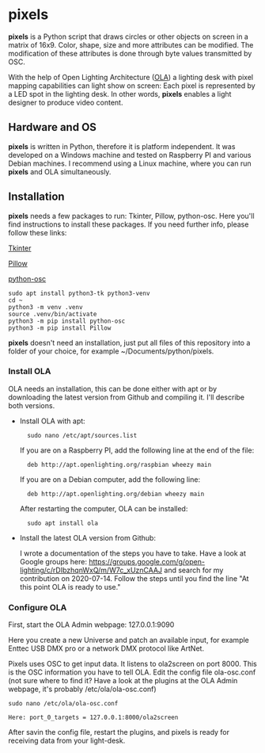 # pixels

**pixels** is a Python script that draws circles or other objects on screen in a matrix of 16x9. Color, shape, size and more attributes can be modified. The modification of these attributes is done through byte values transmitted by OSC.

With the help of Open Lighting Architecture ([OLA](https://www.openlighting.org/)) a lighting desk with pixel mapping capabilities can light show on screen: Each pixel is represented by a LED spot in the lighting desk. In other words, **pixels** enables a light designer to produce video content.

## Hardware and OS

**pixels** is written in Python, therefore it is platform independent. It was developed on a Windows machine and tested on Raspberry PI and various Debian machines. I recommend using a Linux machine, where you can run **pixels** and OLA simultaneously. 

## Installation

**pixels** needs a few packages to run: Tkinter, Pillow, python-osc. Here you'll find instructions to install these packages. If you need further info, please follow these links:

[Tkinter](https://tkdocs.com/tutorial/install.html#install-x11-python)

[Pillow](https://pypi.org/project/Pillow/)

[python-osc](https://pypi.org/project/python-osc/)

    sudo apt install python3-tk python3-venv
    cd ~
    python3 -m venv .venv
    source .venv/bin/activate
    python3 -m pip install python-osc
    python3 -m pip install Pillow

**pixels** doesn't need an installation, just put all files of this repository into a folder of your choice, for example ~/Documents/python/pixels.

### Install OLA

OLA needs an installation, this can be done either with apt or by downloading the latest version from Github and compiling it. I'll describe both versions.

* Install OLA with apt: 

        sudo nano /etc/apt/sources.list

    If you are on a Raspberry PI, add the following line at the end of the file:

        deb http://apt.openlighting.org/raspbian wheezy main

    If you are on a Debian computer, add the following line:

        deb http://apt.openlighting.org/debian wheezy main

    After restarting the computer, OLA can be installed:

        sudo apt install ola

* Install the latest OLA version from Github:

    I wrote a documentation of the steps you have to take. Have a look at Google groups here: https://groups.google.com/g/open-lighting/c/rDIbzhqnWxQ/m/W7c_xUznCAAJ and search for my contribution on 2020-07-14. Follow the steps until you find the line "At this point OLA is ready to use."


### Configure OLA

First, start the OLA Admin webpage: 127.0.0.1:9090

Here you create a new Universe and patch an available input, for example Enttec USB DMX pro or a network DMX protocol like ArtNet. 

Pixels uses OSC to get input data. It listens to ola2screen on port 8000. This is the OSC information you have to tell OLA. Edit the config file ola-osc.conf (not sure where to find it? Have a look at the plugins at the OLA Admin webpage, it's probably /etc/ola/ola-osc.conf)

    sudo nano /etc/ola/ola-osc.conf

    Here: port_0_targets = 127.0.0.1:8000/ola2screen

After savin the config file, restart the plugins, and pixels is ready for receiving data from your light-desk.

